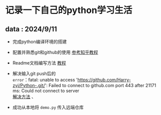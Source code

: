 记录一下自己的python学习生活
=========================
data : 2024/9/11
---------------
* 完成python编译环境的搭建 
* 配置并熟悉git和github的使用
  [参考知乎教程](https://zhuanlan.zhihu.com/p/369486197"悬停显示")  

* Readme文档编写方法
  [教程](https://yuuichung.github.io/2018/06/06/hexo-readme/"悬停显示")  

* 解决输入git push后的  
`error`：fatal: unable to access 'https://github.com/Harry-zyj/Python-.git/': Failed to connect to github.com port 443 after 21171 ms: Could not connect to server  
  [解决方法](https://blog.csdn.net/qq_40296909/article/details/134285451"悬停显示")  、
* 成功从本地将 `demo.py` 传入远端仓库




